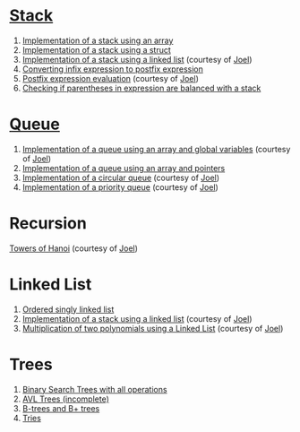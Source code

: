 # [Stack](https://github.com/venkat1924/IS233AI-Data_Structures/blob/main/Stack/stackNotes.md)
1) [Implementation of a stack using an array](https://github.com/venkat1924/IS233AI-Data_Structures/blob/main/Stack/stackUsingArray.c)
2) [Implementation of a stack using a struct](https://github.com/venkat1924/IS233AI-Data_Structures/blob/main/Stack/stackUsingStruct.c)
3) [Implementation of a stack using a linked list](https://github.com/venkat1924/IS233AI-Data_Structures/blob/main/Stack/stackUsingLinkedlist.c) (courtesy of [Joel](https://github.com/playinpixel))
4) [Converting infix expression to postfix expression](https://github.com/venkat1924/IS233AI-Data_Structures/blob/main/Stack/infixToPostfix.c)
5) [Postfix expression evaluation](https://github.com/venkat1924/IS233AI-Data_Structures/blob/main/Stack/postfixEvaluation.c) (courtesy of [Joel](https://github.com/playinpixel))
6) [Checking if parentheses in expression are balanced with a stack](https://github.com/venkat1924/IS233AI-Data_Structures/blob/main/Stack/parenthesesChecking.c)

# [Queue](https://github.com/venkat1924/IS233AI-Data_Structures/blob/main/Queue/Queue_notes.md)
1) [Implementation of a queue using an array and global variables](https://github.com/venkat1924/IS233AI-Data_Structures/blob/main/Queue/queueGlobalVariables.c) (courtesy of [Joel](https://github.com/playinpixel))
2) [Implementation of a queue using an array and pointers](https://github.com/venkat1924/IS233AI-Data_Structures/blob/main/Queue/queueUsingPointers.c)
3) [Implementation of a circular queue](https://github.com/venkat1924/IS233AI-Data_Structures/blob/main/Queue/circularQueue.c) (courtesy of [Joel](https://github.com/playinpixel))
4) [Implementation of a priority queue](https://github.com/venkat1924/IS233AI-Data_Structures/blob/main/Queue/PriorityQueue.c) (courtesy of [Joel](https://github.com/playinpixel))

# Recursion
[Towers of Hanoi](https://github.com/venkat1924/IS233AI-Data_Structures/blob/main/Recursion/towersOfHanoi.c) (courtesy of [Joel](https://github.com/playinpixel))

# Linked List
1) [Ordered singly linked list](https://github.com/venkat1924/IS233AI-Data_Structures/blob/main/Linked_list/orderedSinglyLinkedList.c)
2) [Implementation of a stack using a linked list](https://github.com/venkat1924/IS233AI-Data_Structures/blob/main/Stack/stackUsingLinkedlist.c) (courtesy of [Joel](https://github.com/playinpixel))
3) [Multiplication of two polynomials using a Linked List](https://github.com/venkat1924/IS233AI-Data_Structures/blob/main/Linked_list/polyMulUsingLinkedList.c) (courtesy of [Joel](https://github.com/playinpixel))

# Trees
1) [Binary Search Trees with all operations](https://github.com/venkat1924/IS233AI-Data_Structures/blob/main/Trees/binarySearchTrees.c)
2) [AVL Trees (incomplete)](https://github.com/venkat1924/IS233AI-Data_Structures/blob/main/Trees/AVLtree.md)
3) [B-trees and B+ trees](https://github.com/venkat1924/IS233AI-Data_Structures/blob/main/Trees/Btree.md)
4) [Tries](https://github.com/venkat1924/IS233AI-Data_Structures/blob/main/Trees/Tries.md)
